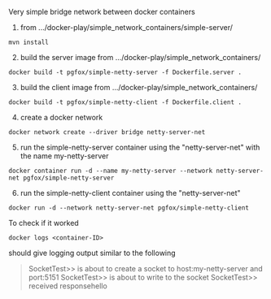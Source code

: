 
Very simple bridge network between docker containers

1) from .../docker-play/simple_network_containers/simple-server/

`mvn install`

2) build the server image from .../docker-play/simple_network_containers/

`docker build -t pgfox/simple-netty-server -f Dockerfile.server .`

3) build the client image from .../docker-play/simple_network_containers/

`docker build -t pgfox/simple-netty-client -f Dockerfile.client .`

4) create a docker network

`docker network create --driver bridge netty-server-net`

5) run the simple-netty-server container using the "netty-server-net" with the name my-netty-server

`docker container run -d --name my-netty-server --network netty-server-net pgfox/simple-netty-server`

6) run the simple-netty-client container using the "netty-server-net"

`docker run -d --network netty-server-net pgfox/simple-netty-client`

To check if it worked

`docker logs <container-ID>`

should give logging output similar to the following

>SocketTest>> is about to create a socket to host:my-netty-server and port:5151
>SocketTest>> is about to write to the socket
>SocketTest>> received responsehello
